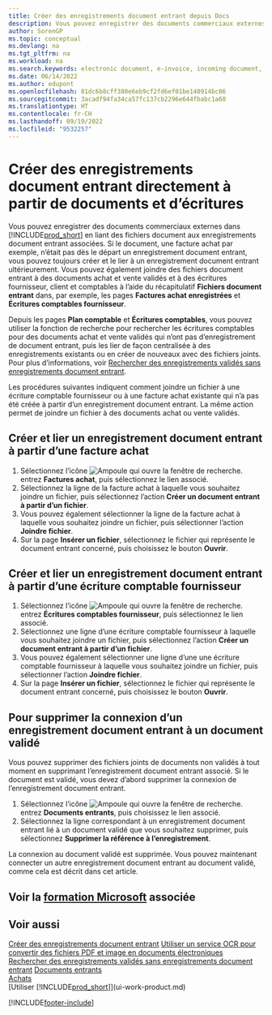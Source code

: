 ```yaml
---
title: Créer des enregistrements document entrant depuis Docs
description: Vous pouvez enregistrer des documents commerciaux externes en liant des fichiers document aux enregistrements document entrant associées.
author: SorenGP
ms.topic: conceptual
ms.devlang: na
ms.tgt_pltfrm: na
ms.workload: na
ms.search.keywords: electronic document, e-invoice, incoming document, OCR, ecommerce, document exchange, import invoice
ms.date: 06/14/2022
ms.author: edupont
ms.openlocfilehash: 81dc6b8cff380e6eb9cf2fd6ef01be140914bc06
ms.sourcegitcommit: 3acadf94fa34ca57fc137cb2296e644fbabc1a60
ms.translationtype: HT
ms.contentlocale: fr-CH
ms.lasthandoff: 09/19/2022
ms.locfileid: "9532257"
---
```

# <a name="create-incoming-document-records-directly-from-documents-and-entries"></a>Créer des enregistrements document entrant directement à partir de documents et d’écritures

Vous pouvez enregistrer des documents commerciaux externes dans [!INCLUDE[prod_short](includes/prod_short.md)] en liant des fichiers document aux enregistrements document entrant associées. Si le document, une facture achat par exemple, n’était pas dès le départ un enregistrement document entrant, vous pouvez toujours créer et le lier à un enregistrement document entrant ultérieurement. Vous pouvez également joindre des fichiers document entrant à des documents achat et vente validés et à des écritures fournisseur, client et comptables à l’aide du récapitulatif **Fichiers document entrant** dans, par exemple, les pages **Factures achat enregistrées** et **Écritures comptables fournisseur**.

Depuis les pages **Plan comptable** et **Écritures comptables**, vous pouvez utiliser la fonction de recherche pour rechercher les écritures comptables pour des documents achat et vente validés qui n’ont pas d’enregistrement de document entrant, puis les lier de façon centralisée à des enregistrements existants ou en créer de nouveaux avec des fichiers joints. Pour plus d’informations, voir [Rechercher des enregistrements validés sans enregistrements document entrant](across-how-find-posted-documents-without-income-document-records.md).

Les procédures suivantes indiquent comment joindre un fichier à une écriture comptable fournisseur ou à une facture achat existante qui n’a pas été créée à partir d’un enregistrement document entrant. La même action permet de joindre un fichier à des documents achat ou vente validés.

## <a name="to-create-and-connect-an-incoming-document-record-from-a-purchase-invoice"></a>Créer et lier un enregistrement document entrant à partir d’une facture achat

1. Sélectionnez l’icône ![Ampoule qui ouvre la fenêtre de recherche.](media/ui-search/search_small.png "Dites-moi ce que vous voulez faire") entrez **Factures achat**, puis sélectionnez le lien associé.
2. Sélectionnez la ligne de la facture achat à laquelle vous souhaitez joindre un fichier, puis sélectionnez l’action **Créer un document entrant à partir d’un fichier**.
3. Vous pouvez également sélectionner la ligne de la facture achat à laquelle vous souhaitez joindre un fichier, puis sélectionner l’action **Joindre fichier**.
4. Sur la page **Insérer un fichier**, sélectionnez le fichier qui représente le document entrant concerné, puis choisissez le bouton **Ouvrir**.

## <a name="to-create-and-connect-an-incoming-document-record-from-a-vendor-ledger-entry"></a>Créer et lier un enregistrement document entrant à partir d’une écriture comptable fournisseur

1. Sélectionnez l’icône ![Ampoule qui ouvre la fenêtre de recherche.](media/ui-search/search_small.png "Dites-moi ce que vous voulez faire") entrez **Écritures comptables fournisseur**, puis sélectionnez le lien associé.
2. Sélectionnez une ligne d’une écriture comptable fournisseur à laquelle vous souhaitez joindre un fichier, puis sélectionnez l’action **Créer un document entrant à partir d’un fichier**.
3. Vous pouvez également sélectionner une ligne d’une une écriture comptable fournisseur à laquelle vous souhaitez joindre un fichier, puis sélectionner l’action **Joindre fichier**.
4. Sur la page **Insérer un fichier**, sélectionnez le fichier qui représente le document entrant concerné, puis choisissez le bouton **Ouvrir**.

## <a name="to-remove-a-connection-from-an-incoming-document-record-to-a-posted-document"></a>Pour supprimer la connexion d’un enregistrement document entrant à un document validé

Vous pouvez supprimer des fichiers joints de documents non validés à tout moment en supprimant l’enregistrement document entrant associé. Si le document est validé, vous devez d’abord supprimer la connexion de l’enregistrement document entrant.

1. Sélectionnez l’icône ![Ampoule qui ouvre la fenêtre de recherche.](media/ui-search/search_small.png "Dites-moi ce que vous voulez faire") entrez **Documents entrants**, puis choisissez le lien associé.
2. Sélectionnez la ligne correspondant à un enregistrement document entrant lié à un document validé que vous souhaitez supprimer, puis sélectionnez **Supprimer la référence à l’enregistrement**.

La connexion au document validé est supprimée. Vous pouvez maintenant connecter un autre enregistrement document entrant au document validé, comme cela est décrit dans cet article.

## <a name="see-related-microsoft-training"></a>Voir la [formation Microsoft](/training/modules/incoming-documents-dynamics-365-business-central/) associée

## <a name="see-also"></a>Voir aussi

[Créer des enregistrements document entrant](across-how-create-income-document-records.md)
[Utiliser un service OCR pour convertir des fichiers PDF et image en documents électroniques](across-how-use-ocr-pdf-images-files.md)
[Rechercher des enregistrements validés sans enregistrements document entrant](across-how-find-posted-documents-without-income-document-records.md)
[Documents entrants](across-income-documents.md)  
[Achats](purchasing-manage-purchasing.md)  
[Utiliser [!INCLUDE[prod_short](includes/prod_short.md)]](ui-work-product.md)  


[!INCLUDE[footer-include](includes/footer-banner.md)]
